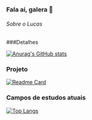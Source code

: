 ### Fala ai, galera 👋

###### Sobre o Lucas


###Detalhes


[![Anurag's GitHub stats](https://github-readme-stats.vercel.app/api?username=Oswaldinha&show_icons=true&theme=dark)](https://github.com/anuraghazra/github-readme-stats)


### Projeto

[![Readme Card](https://github-readme-stats.vercel.app/api/pin/?username=Oswaldinha&repo=Tik-tok-project&theme=dark)](https://github.com/anuraghazra/github-readme-stats)

### Campos de estudos atuais 

[![Top Langs](https://github-readme-stats.vercel.app/api/top-langs/?username=Oswaldinha)](https://github.com/anuraghazra/github-readme-stats)
